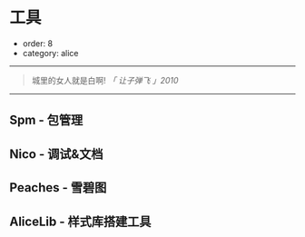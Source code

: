 # 工具

- order: 8
- category: alice

---

> 城里的女人就是白啊! *「 让子弹飞 」2010*

---

## Spm - 包管理

## Nico - 调试&文档

## Peaches - 雪碧图

## AliceLib - 样式库搭建工具
